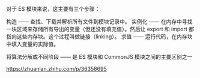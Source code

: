 对于 ES 模块来说，这主要有三个步骤：

构造 —— 查找、下载并解析所有文件到模块记录中。
实例化 —— 在内存中寻找一块区域来存储所有导出的变量（但还没有填充值）。然后让 export 和 import 都指向这些内存块。这个过程叫做链接（linking）。
求值 —— 运行代码，在内存块中填入变量的实际值。

将算法分解成不同阶段 —— 是 ES 模块和 CommonJS 模块之间的主要区别之一

https://zhuanlan.zhihu.com/p/36358695
